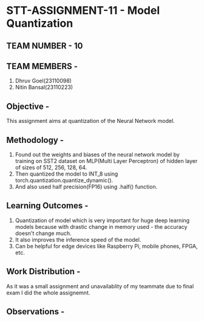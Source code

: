 # STT-ASSIGNMENT-11 - Model Quantization

## TEAM NUMBER - 10
## TEAM MEMBERS - 
1. Dhruv Goel(23110098)
2. Nitin Bansal(23110223)

## Objective -
This assignment aims at quantization of the Neural Network model.

## Methodology -
1. Found out the weights and biases of the neural network model by training on SST2 dataset on MLP(Multi Layer Perceptron) of hidden layer of sizes of 512, 256, 128, 64.
2. Then quantized the model to INT_8 using torch.quantization.quantize_dynamic().
3. And also used half precision(FP16) using .half() function.

## Learning Outcomes -
1. Quantization of model which is very important for huge deep learning models because with drastic change in memory used - the accuracy doesn't change much.
2. It also improves the inference speed of the model.
3. Can be helpful for edge devices like Raspberry Pi, mobile phones, FPGA, etc.

## Work Distribution -
As it was a small assignment and unavailablity of my teammate due to final exam I did the whole assignemnt.

## Observations - 
